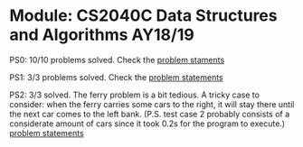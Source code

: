 Module: CS2040C Data Structures and Algorithms AY18/19
================
PS0: 10/10 problems solved. Check the [problem staments](https://nus.kattis.com/sessions/ex9sme )

PS1: 3/3 problems solved. Check the [problem statements](https://nus.kattis.com/sessions/tm8b74)

PS2: 3/3 solved. The ferry problem is a bit tedious. A tricky case to consider: when the ferry carries some cars to the right, it will stay there until the next car comes to the left bank. (P.S. test case 2 probably consists of a considerate amount of cars since it took 0.2s for the program to execute.) [problem statements](https://nus.kattis.com/sessions/j9h9xq)

